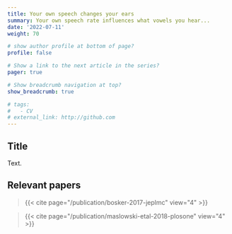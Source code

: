 ```yaml
---
title: Your own speech changes your ears
summary: Your own speech rate influences what vowels you hear...
date: '2022-07-11'
weight: 70

# show author profile at bottom of page?
profile: false

# Show a link to the next article in the series?
pager: true

# Show breadcrumb navigation at top?
show_breadcrumb: true

# tags:
#   - CV
# external_link: http://github.com
---
```


## Title

Text.

## Relevant papers

> {{< cite page="/publication/bosker-2017-jeplmc" view="4" >}}

> {{< cite page="/publication/maslowski-etal-2018-plosone" view="4" >}}
